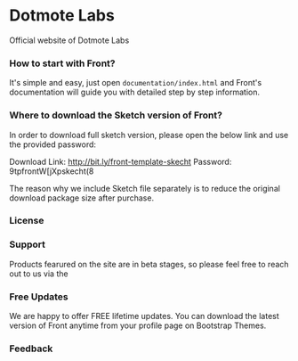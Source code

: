 # Dotmote Labs #

Official website of Dotmote Labs

### How to start with Front? ###

It's simple and easy, just open `documentation/index.html` and Front's documentation will guide you with detailed step by step information.


### Where to download the Sketch version of Front? ###

In order to download full sketch version, please open the below link and use the provided password:

Download Link: http://bit.ly/front-template-skecht
Password: 9tpfrontW[jXpskecht(8

The reason why we include Sketch file separately is to reduce the original download package size after purchase.


### License ###




### Support ###
Products fearured on the site are in beta stages, so please feel free to reach out to us via the 


### Free Updates ###

We are happy to offer FREE lifetime updates. You can download the latest version of Front anytime from your profile page on Bootstrap Themes.


### Feedback ###

